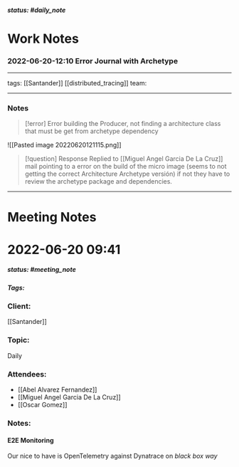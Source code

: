 ##### status: #daily_note 

# Work Notes



### 2022-06-20-12:10 Error Journal with Archetype

---

tags:
[[Santander]] [[distributed_tracing]]
team:

---

### Notes

> [!error]
> Error building the Producer, not finding a architecture class that must be get from archetype dependency


![[Pasted image 20220620121115.png]]

> [!question] Response
> Replied to [[Miguel Angel Garcia De La Cruz]] mail pointing to a error on the build of the micro image (seems to not getting the correct Architecture Archetype versión) if not they have to review the archetype package and dependencies.



---

# Meeting Notes
# 2022-06-20 09:41
##### status: #meeting_note
##### Tags:

### Client:
[[Santander]]
### Topic:
Daily
### Attendees:
* [[Abel Alvarez Fernandez]]
* [[Miguel Angel Garcia De La Cruz]]
* [[Oscar Gomez]]
### Notes:

#### E2E Monitoring

Our nice to have is OpenTelemetry against Dynatrace on _black box way_



